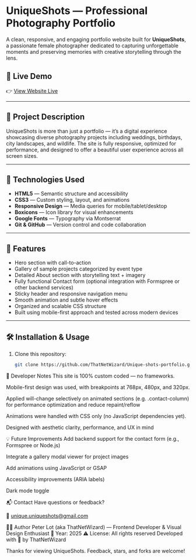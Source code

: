 # UniqueShots — Professional Photography Portfolio

A clean, responsive, and engaging portfolio website built for **UniqueShots**, a passionate female photographer dedicated to capturing unforgettable moments and preserving memories with creative storytelling through the lens.

## 🚀 Live Demo

👉 [View Website Live](https://)

---

## 📸 Project Description

UniqueShots is more than just a portfolio — it’s a digital experience showcasing diverse photography projects including weddings, birthdays, city landscapes, and wildlife. The site is fully responsive, optimized for performance, and designed to offer a beautiful user experience across all screen sizes.

---

## 🔧 Technologies Used

- **HTML5** — Semantic structure and accessibility
- **CSS3** — Custom styling, layout, and animations
- **Responsive Design** — Media queries for mobile/tablet/desktop
- **Boxicons** — Icon library for visual enhancements
- **Google Fonts** — Typography via Montserrat
- **Git & GitHub** — Version control and code collaboration

---

## 🎯 Features

- Hero section with call-to-action
- Gallery of sample projects categorized by event type
- Detailed About section with storytelling text + imagery
- Fully functional Contact form (optional integration with Formspree or other backend services)
- Sticky header and responsive navigation menu
- Smooth animation and subtle hover effects
- Organized and scalable CSS structure
- Built using mobile-first approach and tested across modern devices

---

## 🛠️ Installation & Usage

1. Clone this repository:
   ```bash
   git clone https://github.com/ThatNetWizard/Unique-shots-portfolio.git


🧠 Developer Notes
This site is 100% custom coded — no frameworks.

Mobile-first design was used, with breakpoints at 768px, 480px, and 320px.

Applied will-change selectively on animated sections (e.g. .contact-column) for performance optimization and reduce repaint/reflow

Animations were handled with CSS only (no JavaScript dependencies yet).

Designed with aesthetic clarity, performance, and UX in mind



💡 Future Improvements
Add backend support for the contact form (e.g., Formspree or Node.js)

Integrate a gallery modal viewer for project images

Add animations using JavaScript or GSAP

Accessibility improvements (ARIA labels)

Dark mode toggle


📬 Contact
Have questions or feedback?

📧 unique.uniqueshots@gmail.com


👩‍💻 Author
Peter Lot (aka ThatNetWizard) — Frontend Developer & Visual Design Enthusiast
📝 Year: 2025
⚠️ License: All rights reserved
Developed with 💖 by ThatNetWizard



Thanks for viewing UniqueShots. Feedback, stars, and forks are welcome!
